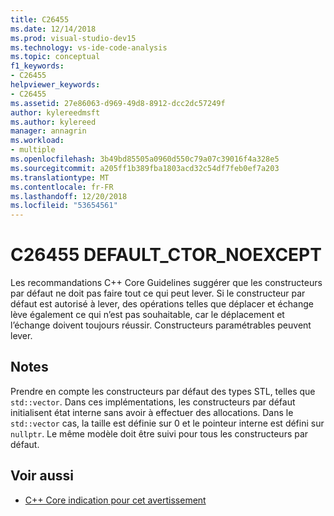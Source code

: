 ```yaml
---
title: C26455
ms.date: 12/14/2018
ms.prod: visual-studio-dev15
ms.technology: vs-ide-code-analysis
ms.topic: conceptual
f1_keywords:
- C26455
helpviewer_keywords:
- C26455
ms.assetid: 27e86063-d969-49d8-8912-dcc2dc57249f
author: kylereedmsft
ms.author: kylereed
manager: annagrin
ms.workload:
- multiple
ms.openlocfilehash: 3b49bd85505a0960d550c79a07c39016f4a328e5
ms.sourcegitcommit: a205ff1b389fba1803acd32c54df7feb0ef7a203
ms.translationtype: MT
ms.contentlocale: fr-FR
ms.lasthandoff: 12/20/2018
ms.locfileid: "53654561"
---
```

# <a name="c26455-defaultctornoexcept"></a>C26455 DEFAULT_CTOR_NOEXCEPT

Les recommandations C++ Core Guidelines suggérer que les constructeurs par défaut ne doit pas faire tout ce qui peut lever. Si le constructeur par défaut est autorisé à lever, des opérations telles que déplacer et échange lève également ce qui n’est pas souhaitable, car le déplacement et l’échange doivent toujours réussir. Constructeurs paramétrables peuvent lever.

## <a name="remarks"></a>Notes

Prendre en compte les constructeurs par défaut des types STL, telles que `std::vector`. Dans ces implémentations, les constructeurs par défaut initialisent état interne sans avoir à effectuer des allocations. Dans le `std::vector` cas, la taille est définie sur 0 et le pointeur interne est défini sur `nullptr`. Le même modèle doit être suivi pour tous les constructeurs par défaut.

## <a name="see-also"></a>Voir aussi

- [C++ Core indication pour cet avertissement](https://github.com/isocpp/CppCoreGuidelines/blob/master/CppCoreGuidelines.md#Rf-noexcept)
